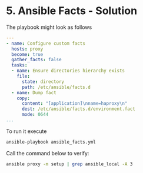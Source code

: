 # 5. Ansible Facts - Solution

The playbook might look as follows
```yml
---
- name: Configure custom facts
  hosts: proxy
  become: true
  gather_facts: false
  tasks:
  - name: Ensure directories hierarchy exists
    file:
      state: directory
      path: /etc/ansible/facts.d
  - name: Dump fact
    copy:
      content: "[application]\nname=haproxy\n"
      dest: /etc/ansible/facts.d/environment.fact
      mode: 0644
...
```
To run it execute
```bash
ansible-playbook ansible_facts.yml 
```

Call the command below to verify:
```bash
ansible proxy -m setup | grep ansible_local -A 3
```
